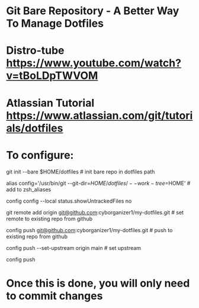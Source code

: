 # Git Bare Repository - A Better Way To Manage Dotfiles
# Distro-tube https://www.youtube.com/watch?v=tBoLDpTWVOM
# Atlassian Tutorial https://www.atlassian.com/git/tutorials/dotfiles

# To configure:

git init --bare $HOME/dotfiles # init bare repo in dotfiles path

alias config='/usr/bin/git --git-dir=$HOME/dotfiles/ --work-tree=$HOME' # add to zsh_aliases

config config --local status.showUntrackedFiles no

git remote add origin git@github.com:cyborganizer1/my-dotfiles.git # set remote to existing repo from github

config push git@github.com:cyborganizer1/my-dotfiles.git # push to existing repo from github

config push --set-upstream origin main # set upstream

config push

# Once this is done, you will only need to commit changes

